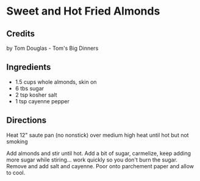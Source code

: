 # Sweet and Hot Fried Almonds 

## Credits

by Tom Douglas - Tom's Big Dinners

## Ingredients

- 1.5 cups whole almonds, skin on
- 6 tbs sugar
- 2 tsp kosher salt
- 1 tsp cayenne pepper

## Directions

Heat 12" saute pan (no nonstick) over medium high heat until hot but not smoking  
  
 Add almonds and stir until hot. Add a bit of sugar, carmelize, keep adding more sugar while stiring... work quickly so you don't burn the sugar. Remove and add salt and cayenne. Poor onto parchement paper and allow to cool.

